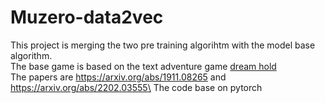 # Muzero-data2vec
This project is merging the two pre training algorihtm with the model base algorithm.\
The base game is based on the text adventure game [dream hold](https://eblong.com/zarf/zweb/dreamhold/)\
The papers are https://arxiv.org/abs/1911.08265 and https://arxiv.org/abs/2202.03555\
The code base on pytorch
